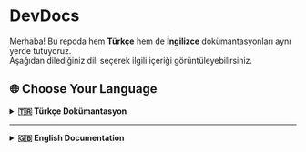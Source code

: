 # DevDocs

Merhaba! Bu repoda hem **Türkçe** hem de **İngilizce** dokümantasyonları aynı yerde tutuyoruz.  
Aşağıdan dilediğiniz dili seçerek ilgili içeriği görüntüleyebilirsiniz.

## 🌐 Choose Your Language

<details id="turkce-icerik">
  <summary><strong>🇹🇷 Türkçe Dokümantasyon</strong></summary>
  
  ### Açıklama
  Bu kısımda projeyle ilgili Türkçe açıklamalar yer alır.  
  Örneğin:
  - Klasör yapısı  
  - Katkıda bulunma rehberi  
  - Lisans bilgisi  
  - İletişim bilgileri vb.

  **Örnek Başlıklar:**
  - **Klasör Yapısı:** `Turkish/`, `English/` 
  - **Katkıda Bulunma (Contributing):** Pull Request veya Issue açabilirsiniz.

  > Buraya istediğiniz kadar detay ekleyebilirsiniz.

  **Teşekkürler!**  
  (Son bir cümle ya da kapanış notu yazabilirsiniz.)

</details>

---

<details id="english-content">
  <summary><strong>🇬🇧 English Documentation</strong></summary>

  ### Description
  This section contains explanations in English about the project.  
  For example:
  - Folder structure  
  - Contribution guide  
  - License info  
  - Contact details etc.
  
  **Sample Headings:**
  - **Folder Structure:** `Turkish/`, `English/`
  - **Contributing:** Feel free to open a Pull Request or an Issue.
  
  > Add as many details as you like here.
  
  **Thank You!**  
  (You can put a final note or closing remark here.)
</details>